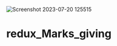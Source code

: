 ![Screenshot 2023-07-20 125515](https://github.com/rafiulkabir1999/redux_Marks_giving/assets/48178490/3ee56219-361b-45bd-81c8-a94ab1318b69)
# redux_Marks_giving
